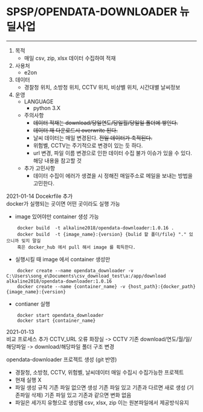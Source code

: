 # SPSP/OPENDATA-DOWNLOADER 뉴딜사업 
---

1. 목적
    - 매일 csv, zip, xlsx 데이터 수집하여 적재
2. 사용처
    - e2on
3. 데이터
    - 경찰청 위치, 소방청 위치, CCTV 위치, 비상벨 위치, 시간대별 날씨정보
4. 운영
    - LANGUAGE
        - python 3.X    
    - 주의사항
        - ~~데이터 적재는 download/당일연도/당일월/당일일 폴더에 쌓인다.~~
        - ~~데이터 재 다운로드시 overwrite 된다.~~
        - 날씨 데이터는 매일 변경된다. ~~전일 데이터가 축적된다.~~
        - 위험벨, CCTV는 주기적으로 변경이 있는 듯 하다.
        - url 변경, 파일 이름 변경으로 인한 데이터 수집 불가 이슈가 있을 수 있다. 해당 내용을 참고할 것
    - 추가 고민사항    
        - 데이터 수집이 에러가 생겼을 시 정해진 매일주소로 메일을 보내는 방법을 고민한다.

2021-01-14
Docekrfile 추가  
docker가 실행되는 곳이면 어떤 곳이라도 실행 가능  
- image 있어야만 container 생성 가능
```
    docker build  -t alkaline2018/opendata-downloader:1.0.16 .
    docker build  -t {image_name}:{version} {bulid 할 폴더/file} "." 있으니까 잊지 말길
    혹은 docker_hub 에서 pull 해서 image 를 획득한다.
```
- 실행시킬 때 image 에서 container 생성만
```
    docker create --name opendata_downloader -v C:\Users\song_e\Documents\csv_download_test\a:/app/download alkaline2018/opendata-downloader:1.0.16
    docker create --name {container_name} -v {host_path}:{docker_path} {image_name}:{version}        
```
- contianer 실행
```
    docker start opendata_downloader
    docker start {container_name}
```

    

2021-01-13       
비교 프로세스 추가
CCTV_URL 오류 화장실 -> CCTV
기존 download/연도/월/일/해당파일 -> download/해당파일 폴더 구조 변경 

opendata-downloader 프로젝트 생성 (git 반영)
 - 경찰청, 소방청, CCTV, 위험벨, 날씨데이터 매일 수집시 수집가능한 프로젝트
 - 현재 실행 X
 - 파일 생성 규칙 
     기존 파일 없으면 생성 
     기존 파일 있고 기존과 다르면 새로 생성 (기존파일 삭제)
     기존 파일 있고 기존과 같으면 변화 없음
 - 파일은 세가지 유형으로 생성됌 csv, xlsx, zip 이는 원본파일에서 제공방식유지

 
<!-- 주석 필요시 따로 사용
- [ ]  체크 X
- [x]  체크

- 점
> 인용
>> 재인용
```jsx
const name = "송"
```
```json
{"name": "송", "age": 28}
```
-->

